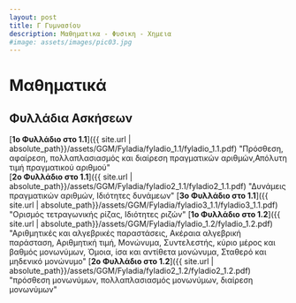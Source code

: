 ```yaml
---
layout: post
title: Γ Γυμνασίου
description: Μαθηματικα - Φυσικη - Χημεια
#image: assets/images/pic03.jpg
---
```


# Μαθηματικά

## Φυλλάδια Ασκήσεων
[**1o Φυλλάδιο στο 1.1**]({{ site.url | absolute_path}}/assets/GGM/Fyladia/fyladio_1.1/fyladio_1.1.pdf)  "Πρόσθεση, αφαίρεση, πολλαπλασιασμός και διαίρεση πραγματικών αριθμών,Απόλυτη τιμή πραγματικού αριθμού"  
[**2o Φυλλάδιο στο 1.1**]({{ site.url | absolute_path}}/assets/GGM/Fyladia/fyladio2_1.1/fyladio2_1.1.pdf)  "Δυνάμεις πραγματικών αριθμών, Ιδιότητες δυνάμεων"
[**3o Φυλλάδιο στο 1.1**]({{ site.url | absolute_path}}/assets/GGM/Fyladia/fyladio3_1.1/fyladio3_1.1.pdf)  "Ορισμός τετραγωνικής ρίζας, Ιδιότητες ριζών"
[**1o Φυλλάδιο στο 1.2**]({{ site.url | absolute_path}}/assets/GGM/Fyladia/fyladio_1.2/fyladio_1.2.pdf)  "Αριθμητικές και αλγεβρικές παραστάσεις, Ακέραια αλγεβρική παράσταση, Αριθμητική τιμή, Μονώνυμα, Συντελεστής, κύριο μέρος και βαθμός μονωνύμων, Όμοια, ίσα και αντίθετα μονώνυμα, Σταθερό και μηδενικό μονώνυμο"
[**2o Φυλλάδιο στο 1.2**]({{ site.url | absolute_path}}/assets/GGM/Fyladia/fyladio2_1.2/fyladio2_1.2.pdf)  "πρόσθεση μονωνύμων, πολλαπλασιασμός μονωνύμων, διαίρεση μονωνύμων" 